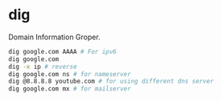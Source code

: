 # dig

Domain Information Groper. 

```bash
dig google.com AAAA # For ipv6
dig google.com
dig -x ip # reverse
dig google.com ns # for nameserver
dig @8.8.8.8 youtube.com # for using different dns server
dig google.com mx # for mailserver
```